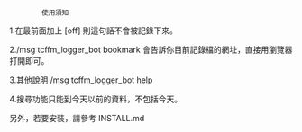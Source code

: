 			使用須知


1.在最前面加上 [off] 則這句話不會被記錄下來。

2./msg tcffm_logger_bot bookmark    會告訴你目前記錄檔的網址，直接用瀏覽器打開即可。

3.其他說明 /msg tcffm_logger_bot help

4.搜尋功能只能到今天以前的資料，不包括今天。


另外，若要安裝，請參考 INSTALL.md

